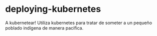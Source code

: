 # deploying-kubernetes
A kubernetear! Utiliza kubernetes para tratar de someter a un pequeño poblado indígena de manera pacífica.  
